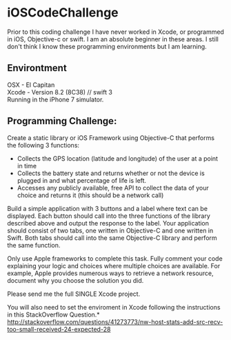 # iOSCodeChallenge

Prior to this coding challenge I have never worked in Xcode, or programmed in iOS, Objective-c
or swift. I am an absolute beginner in these areas. I still don't think I know these programming
environments but I am learning.

## Environtment

OSX - El Capitan  
Xcode - Version 8.2 (8C38) // swift 3  
Running in the iPhone 7 simulator.  

## Programming Challenge:

Create a static library or iOS Framework using Objective-C that performs the following 3 functions:
- Collects the GPS location (latitude and longitude) of the user at a point in time
- Collects the battery state and returns whether or not the device is plugged in and what percentage of life is left.
- Accesses any publicly available, free API to collect the data of your choice and returns it
       (this should be a network call)

Build a simple application with 3 buttons and a label where text can be displayed. Each button should
call into the three functions of the library described above and output the response to the label.
Your application should consist of two tabs, one written in Objective-C and one written in Swift.
Both tabs should call into the same Objective-C library and perform the same function.

Only use Apple frameworks to complete this task. Fully comment your code explaining your logic and choices
where multiple choices are available. For example, Apple provides numerous ways to retrieve a network
resource, document why you choose the solution you did.

Please send me the full SINGLE Xcode project.

You will also need to set the enviroment in Xcode following the instructions in this
StackOverflow Question.*
http://stackoverflow.com/questions/41273773/nw-host-stats-add-src-recv-too-small-received-24-expected-28
